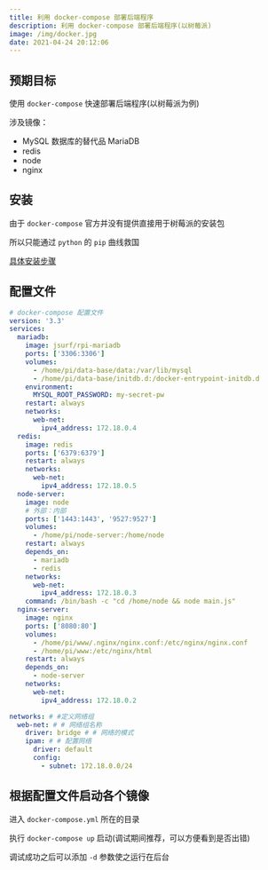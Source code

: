 ```yaml
---
title: 利用 docker-compose 部署后端程序
description: 利用 docker-compose 部署后端程序(以树莓派)
image: /img/docker.jpg
date: 2021-04-24 20:12:06
---
```




## 预期目标

使用 `docker-compose` 快速部署后端程序(以树莓派为例)

涉及镜像：
  - MySQL 数据库的替代品 MariaDB
  - redis
  - node
  - nginx

## 安装

由于 `docker-compose` 官方并没有提供直接用于树莓派的安装包

所以只能通过 `python` 的 `pip` 曲线救国

[具体安装步骤](https://www.cnblogs.com/kasnti/p/11833778.html#%E5%AE%89%E8%A3%85docker-compose)

## 配置文件

```yaml
# docker-compose 配置文件
version: '3.3'
services:
  mariadb:
    image: jsurf/rpi-mariadb
    ports: ['3306:3306']
    volumes:
      - /home/pi/data-base/data:/var/lib/mysql
      - /home/pi/data-base/initdb.d:/docker-entrypoint-initdb.d
    environment:
      MYSQL_ROOT_PASSWORD: my-secret-pw
    restart: always
    networks:
      web-net:
        ipv4_address: 172.18.0.4
  redis:
    image: redis
    ports: ['6379:6379']
    restart: always
    networks:
      web-net:
        ipv4_address: 172.18.0.5
  node-server:
    image: node
    # 外部：内部
    ports: ['1443:1443', '9527:9527']
    volumes:
      - /home/pi/node-server:/home/node
    restart: always
    depends_on:
      - mariadb
      - redis
    networks:
      web-net:
        ipv4_address: 172.18.0.3
    command: /bin/bash -c "cd /home/node && node main.js"
  nginx-server:
    image: nginx
    ports: ['8080:80']
    volumes:
      - /home/pi/www/.nginx/nginx.conf:/etc/nginx/nginx.conf
      - /home/pi/www:/etc/nginx/html
    restart: always
    depends_on:
      - node-server
    networks:
      web-net:
        ipv4_address: 172.18.0.2

networks: # #定义网络组
  web-net: # # 网络组名称
    driver: bridge # # 网络的模式
    ipam: # # 配置网络
      driver: default
      config:
        - subnet: 172.18.0.0/24
```

## 根据配置文件启动各个镜像

进入 `docker-compose.yml` 所在的目录

执行 `docker-compose up` 启动(调试期间推荐，可以方便看到是否出错)

调试成功之后可以添加 `-d` 参数使之运行在后台